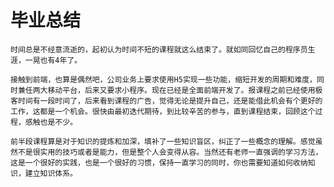 # 毕业总结
    时间总是不经意流逝的，起初认为时间不短的课程就这么结束了。就如同回忆自己的程序员生涯，一晃也有4年了。

    接触到前端，也算是偶然吧，公司业务上要求使用H5实现一些功能，缩短开发的周期和难度，同时兼任两大移动平台，后来又要求小程序。现在已经是全面前端开发了。报课程之前已经使用极客时间有一段时间了，后来看到课程的广告，觉得无论是提升自己，还是能借此机会有个更好的工作，这都是一个机会。很快由最初迭代期待，到比较辛苦的参与，直到课程结束，回顾这个过程，感触也是不少。

    前半段课程算是对于知识的提炼和加深，填补了一些知识盲区，纠正了一些概念的理解。感觉虽然不是很实用的技巧或者是能力，但是整个人会变得从容。当然还有老师一直强调的学习方法，这是一个很好的实践，也是一个很好的习惯，保持一直学习的同时，你也需要知道如何收纳知识，建立知识体系。
